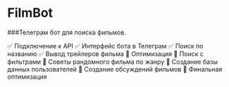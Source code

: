 # FilmBot
###Телеграм бот для поиска фильмов.

:white_check_mark: Подключение к API
:white_check_mark: Интерфейс бота в Телеграм
:white_check_mark: Поиск по названию
:white_check_mark: Вывод трейлеров фильма
:black_square_button: Оптимизация 
:black_square_button: Поиск с фильтрами
:black_square_button: Советы рандомного фильма по жанру
:black_square_button: Создание базы данных пользователей
:black_square_button: Создание обсуждений фильмов
:black_square_button: Финальная оптимизация
